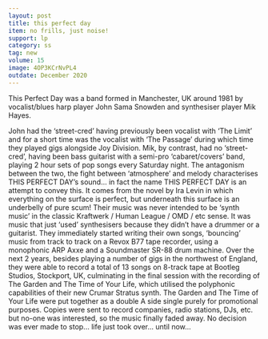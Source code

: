 ```yaml
---
layout: post
title: this perfect day
item: no frills, just noise!
support: lp
category: ss
tag: new
volume: 15
image: 4OP3KCrNvPL4
outdate: December 2020
---
```


This Perfect Day was a band formed in Manchester, UK around 1981 by vocalist/blues harp player John Sama Snowden and synthesiser player Mik Hayes.

John had the ‘street-cred’ having previously been vocalist with ‘The Limit’ and for a short time was the vocalist with ‘The Passage’ during which time they played gigs alongside Joy Division. Mik, by contrast, had no ‘street-cred’, having been bass guitarist with a semi-pro ‘cabaret/covers’ band, playing 2 hour sets of pop songs every Saturday night. The antagonism between the two, the fight between ‘atmosphere’ and melody characterises THIS PERFECT DAY’s sound... in fact the name THIS PERFECT DAY is an attempt to convey this. It comes from the novel by Ira Levin in which everything on the surface is perfect, but underneath this surface is an underbelly of pure scum! Their music was never intended to be ‘synth music’ in the classic Kraftwerk / Human League / OMD / etc sense. It was music that just ‘used’ synthesisers because they didn’t have a drummer or a guitarist. They immediately started writing their own songs, ‘bouncing’ music from track to track on a Revox B77 tape recorder, using a monophonic ARP Axxe and a Soundmaster SR-88 drum machine. Over the next 2 years, besides playing a number of gigs in the northwest of England, they were able to record a total of 13 songs on 8-track tape at Bootleg Studios, Stockport, UK, culminating in the final session with the recording of The Garden and The Time of Your Life, which utilised the polyphonic capabilities of their new Crumar Stratus synth. The Garden and The Time of Your Life were put together as a double A side single purely for promotional purposes. Copies were sent to record companies, radio stations, DJs, etc. but no-one was interested, so the music finally faded away. No decision was ever made to stop... life just took over... until now...
